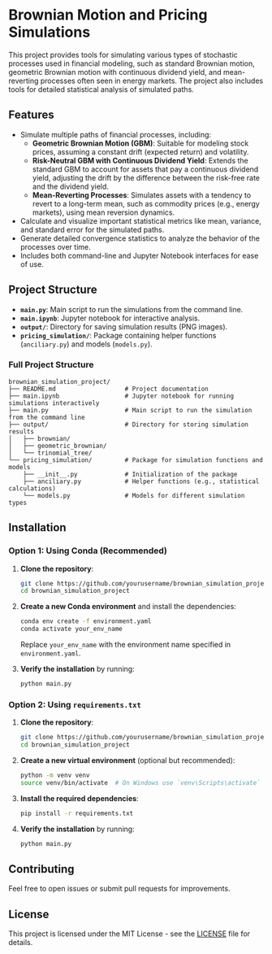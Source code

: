 # Brownian Motion and Pricing Simulations

This project provides tools for simulating various types of stochastic processes used in financial modeling, such as standard Brownian motion, geometric Brownian motion with continuous dividend yield, and mean-reverting processes often seen in energy markets. The project also includes tools for detailed statistical analysis of simulated paths.

## Features
- Simulate multiple paths of financial processes, including:
  - **Geometric Brownian Motion (GBM)**: Suitable for modeling stock prices, assuming a constant drift (expected return) and volatility.
  - **Risk-Neutral GBM with Continuous Dividend Yield**: Extends the standard GBM to account for assets that pay a continuous dividend yield, adjusting the drift by the difference between the risk-free rate and the dividend yield.
  - **Mean-Reverting Processes**: Simulates assets with a tendency to revert to a long-term mean, such as commodity prices (e.g., energy markets), using mean reversion dynamics.
- Calculate and visualize important statistical metrics like mean, variance, and standard error for the simulated paths.
- Generate detailed convergence statistics to analyze the behavior of the processes over time.
- Includes both command-line and Jupyter Notebook interfaces for ease of use.

## Project Structure
- **`main.py`**: Main script to run the simulations from the command line.
- **`main.ipynb`**: Jupyter notebook for interactive analysis.
- **`output/`**: Directory for saving simulation results (PNG images).
- **`pricing_simulation/`**: Package containing helper functions (`anciliary.py`) and models (`models.py`).

### Full Project Structure
```
brownian_simulation_project/
├── README.md                   # Project documentation
├── main.ipynb                  # Jupyter notebook for running simulations interactively
├── main.py                     # Main script to run the simulation from the command line
├── output/                     # Directory for storing simulation results
│   ├── brownian/
│   ├── geometric_brownian/
│   └── trinomial_tree/
└── pricing_simulation/         # Package for simulation functions and models
    ├── __init__.py             # Initialization of the package
    ├── anciliary.py            # Helper functions (e.g., statistical calculations)
    └── models.py               # Models for different simulation types
```

## Installation

### Option 1: Using Conda (Recommended)
1. **Clone the repository**:
   ```bash
   git clone https://github.com/yourusername/brownian_simulation_project.git
   cd brownian_simulation_project
   ```

2. **Create a new Conda environment** and install the dependencies:
   ```bash
   conda env create -f environment.yaml
   conda activate your_env_name
   ```
   Replace `your_env_name` with the environment name specified in `environment.yaml`.

3. **Verify the installation** by running:
   ```bash
   python main.py
   ```

### Option 2: Using `requirements.txt`
1. **Clone the repository**:
   ```bash
   git clone https://github.com/yourusername/brownian_simulation_project.git
   cd brownian_simulation_project
   ```

2. **Create a new virtual environment** (optional but recommended):
   ```bash
   python -m venv venv
   source venv/bin/activate  # On Windows use `venv\Scripts\activate`
   ```

3. **Install the required dependencies**:
   ```bash
   pip install -r requirements.txt
   ```

4. **Verify the installation** by running:
   ```bash
   python main.py
   ```

## Contributing
Feel free to open issues or submit pull requests for improvements.

## License
This project is licensed under the MIT License - see the [LICENSE](LICENSE) file for details.
